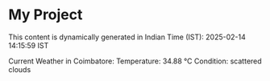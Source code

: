 # My Project

This content is dynamically generated in Indian Time (IST): 2025-02-14 14:15:59 IST


Current Weather in Coimbatore:
Temperature: 34.88 °C
Condition: scattered clouds
